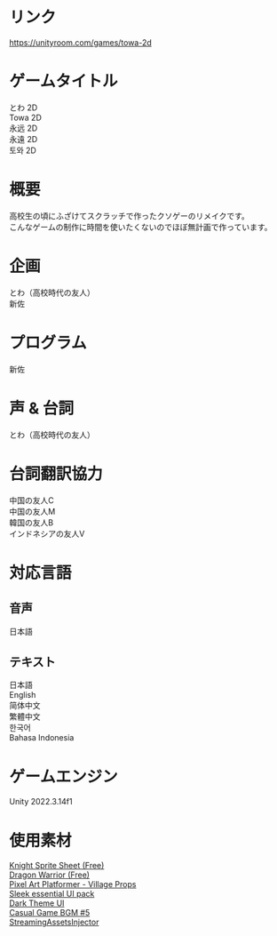 # リンク
https://unityroom.com/games/towa-2d

# ゲームタイトル
とわ 2D  
Towa 2D  
永远 2D  
永遠 2D  
토와 2D  

# 概要
高校生の頃にふざけてスクラッチで作ったクソゲーのリメイクです。  
こんなゲームの制作に時間を使いたくないのでほぼ無計画で作っています。  

# 企画
とわ（高校時代の友人）  
新佐  

# プログラム
新佐  

# 声 & 台詞
とわ（高校時代の友人）  

# 台詞翻訳協力
中国の友人C  
中国の友人M  
韓国の友人B  
インドネシアの友人V  

# 対応言語
## 音声
日本語  

## テキスト
日本語  
English  
简体中文  
繁體中文  
한국어  
Bahasa Indonesia  

# ゲームエンジン
Unity 2022.3.14f1  

# 使用素材
[Knight Sprite Sheet (Free)](https://assetstore.unity.com/packages/2d/characters/knight-sprite-sheet-free-93897)  
[Dragon Warrior (Free)](https://assetstore.unity.com/packages/2d/characters/dragon-warrior-free-93896)  
[Pixel Art Platformer - Village Props](https://assetstore.unity.com/packages/2d/environments/pixel-art-platformer-village-props-166114)  
[Sleek essential UI pack](https://assetstore.unity.com/packages/2d/gui/icons/sleek-essential-ui-pack-170650)  
[Dark Theme UI](https://assetstore.unity.com/packages/2d/gui/dark-theme-ui-199010)  
[Casual Game BGM #5](https://assetstore.unity.com/packages/audio/music/casual-game-bgm-5-135943)  
[StreamingAssetsInjector](https://github.com/KurisuJuha/StreamingAssetsInjector)  
